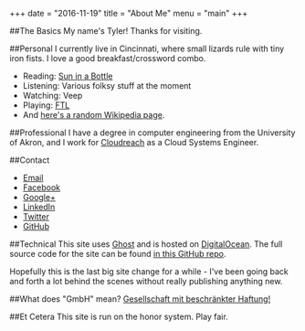 +++
date  = "2016-11-19"
title = "About Me"
menu  = "main"
+++

##The Basics
My name's Tyler! Thanks for visiting.

##Personal
I currently live in Cincinnati, where small lizards rule with tiny iron fists. I love a good breakfast/crossword combo.

* Reading: [Sun in a Bottle](http://amzn.com/0143116347 )
* Listening: Various folksy stuff at the moment
* Watching: Veep
* Playing: [FTL](https://en.wikipedia.org/wiki/FTL:_Faster_Than_Light)
* And [here's a random Wikipedia page](http://en.wikipedia.org/wiki/Special:Random).

##Professional
I have a degree in computer engineering from the University of Akron, and I work for [Cloudreach](https://www.glassdoor.com/Overview/Working-at-Cloudreach-EI_IE439504.11,21.htm) as a Cloud Systems Engineer.

##Contact
* <a href="mailto:&#104;&#105;&#064;&#116;&#121;&#108;&#101;&#114;&#119;&#101;&#110;&#103;&#101;&#114;&#100;&#046;&#099;&#111;&#109;">Email</a>
* [Facebook](https://www.facebook.com/tyler.wengerd)
* [Google+](https://plus.google.com/+TylerWengerd/)
* [LinkedIn](http://lnkd.in/MrXnKs)
* [Twitter](https://twitter.com/enigmango)
* [GitHub](https://github.com/enigmango)

##Technical
This site uses [Ghost](http://www.ghost.org/) and is hosted on [DigitalOcean](https://www.digitalocean.com/). The full source code for the site can be found [in this GitHub repo](https://github.com/enigmango/tyost).

Hopefully this is the last big site change for a while - I've been going back and forth a lot behind the scenes without really publishing anything new.

##What does "GmbH" mean?
[Gesellschaft mit beschränkter Haftung!](http://en.wikipedia.org/wiki/Gesellschaft_mit_beschr%C3%A4nkter_Haftung)

##Et Cetera
This site is run on the honor system. Play fair.

